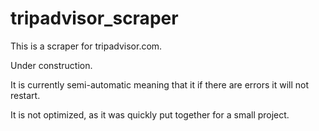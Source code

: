 # tripadvisor_scraper

This is a scraper for tripadvisor.com.

Under construction.

It is currently semi-automatic meaning that it if there are errors it will not restart.

It is not optimized, as it was quickly put together for a small project.
